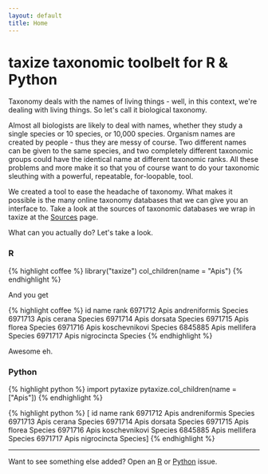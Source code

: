 ```yaml
---
layout: default
title: Home
---
```


# taxize <i class="fa fa-sun-o"></i> taxonomic toolbelt for R & Python

Taxonomy deals with the names of living things - well, in this context, we're dealing with living things. So let's call it biological taxonomy. 

Almost all biologists are likely to deal with names, whether they study a single species or 10 species, or 10,000 species. Organism names are created by people - thus they are messy of course. Two different names can be given to the same species, and two completely different taxonomic groups could have the identical name at different taxonomic ranks. All these problems and more make it so that you of course want to do your taxonomic sleuthing with a powerful, repeatable, for-loopable, tool. 

We created a tool to ease the headache of taxonomy. What makes it possible is the many online taxonomy databases that we can give you an interface to. Take a look at the sources of taxonomic databases we wrap in taxize at the [Sources](/Sources) page.

What can you actually do? Let's take a look.

### R

{% highlight coffee %}
library("taxize")
col_children(name = "Apis")
{% endhighlight %}

And you get 

{% highlight coffee %}
    id                name     rank
6971712  Apis andreniformis  Species
6971713         Apis cerana  Species
6971714        Apis dorsata  Species
6971715         Apis florea  Species
6971716  Apis koschevnikovi  Species
6845885      Apis mellifera  Species
6971717    Apis nigrocincta  Species
{% endhighlight %}

Awesome eh.


### Python

{% highlight python %}
import pytaxize
pytaxize.col_children(name = ["Apis"])
{% endhighlight %}

{% highlight python %}
[    id                name     rank
6971712  Apis andreniformis  Species
6971713         Apis cerana  Species
6971714        Apis dorsata  Species
6971715         Apis florea  Species
6971716  Apis koschevnikovi  Species
6845885      Apis mellifera  Species
6971717    Apis nigrocincta  Species]
{% endhighlight %}

-----

Want to see something else added? Open an <a href="https://github.com/ropensci/taxize/issues/new">R</a> or <a href="https://github.com/sckott/pytaxize/issues/new">Python</a> issue.
